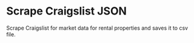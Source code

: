 # Scrape Craigslist JSON

Scrape Craigslist for market data for rental properties and saves it to csv file.